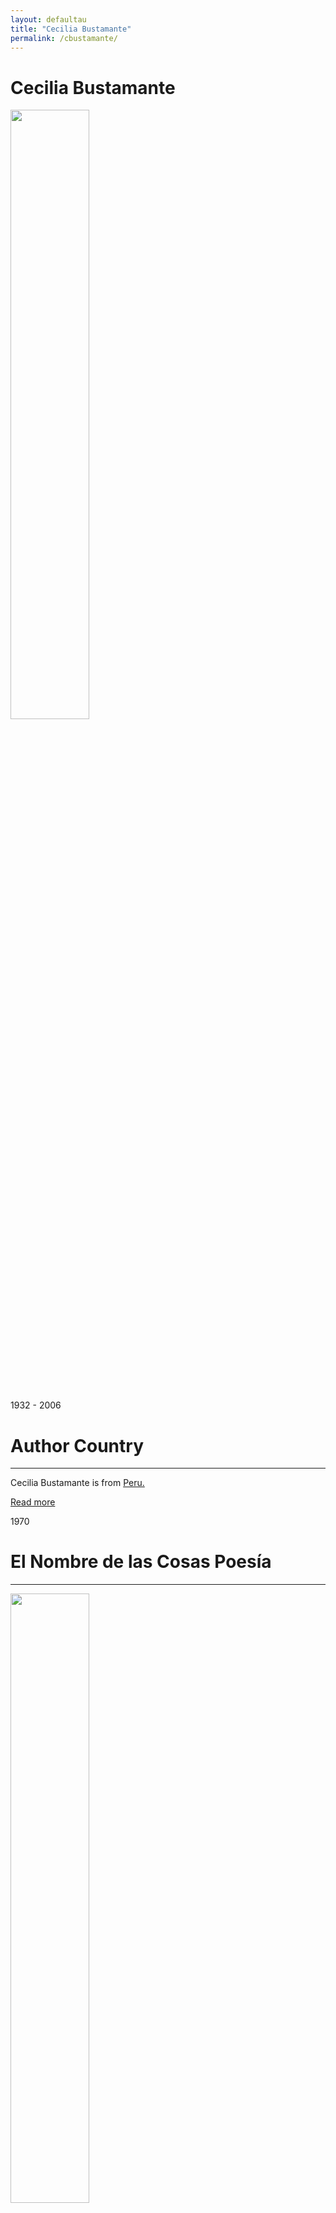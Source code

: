 ```yaml
---
layout: defaultau
title: "Cecilia Bustamante"
permalink: /cbustamante/
---
```

<!-- partial:index.partial.html -->
<div class="content">
    <h1>Cecilia Bustamante</h1>
    <div class="quote">
        <div><img src="http://2.bp.blogspot.com/_1cwQvzB5Ngc/TSIQ1GdB95I/AAAAAAAAAFQ/HCcDdMZB6ZU/s400/cecilia%2Bbustamante.jpg" height="50%" width = "50%" class="logo"></div>
    </div>
    <div class="timeline">
        <div style="padding-bottom:100px;"></div>
        <div class="block">
            <div class="date right"><p class="right"> 1932 - 2006</p></div>
            <div class="dot"></div>
            <div class="left first">
            <div class="author_country">
                <h1>Author Country</h1><hr>
          <div class="aclocation">  <p>Cecilia Bustamante is from <a href="{{ site.baseurl }}/6">Peru.</a></p></div>
              <div class="acreadmore">  <a href="https://revistazularte.blogia.com/upload/20061024014348-ceciliabustamante.jpg" target="_blank">Read more</a></div>
            </div>
            </div>
        </div>
        <div class="block">
            <div class="date left"><p class="left">1970</p></div>
            <div class="dot"></div>
            <div class="right hide">
                <h1>El Nombre de las Cosas Poesía</h1><hr>
                <p><img src="https://encrypted-tbn0.gstatic.com/images?q=tbn:ANd9GcQirS23pnsnI4I7XYbDu0u26pIUKapwm_H7Pg&s" height="50%" width = "50%"></p>
                <p>
                Language: Spanish<br/>
                Publisher: Editorial Alfa<br/>
                Pub_location: Montevideo, Uraguay<br/>
                Genre: Poem<br/>
                Length: 78</p>
            </div>
        </div>
</div>
  <!-- partial -->
<script src='https://cdnjs.cloudflare.com/ajax/libs/jquery/3.1.1/jquery.min.js'></script><script  src="{{ site.baseurl }}/assets/js/authorscript.js"></script>
